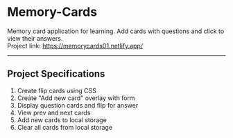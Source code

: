 # Memory-Cards

Memory card application for learning. Add cards with questions and click to view their answers.<br>
Project link: https://memorycards01.netlify.app/
<hr>
<h2>Project Specifications</h2>
<ol>
<li>Create flip cards using CSS</li>
<li>Create "Add new card" overlay with form</li>
<li>Display question cards and flip for answer</li>
<li>View prev and next cards</li>
<li>Add new cards to local storage</li>
<li>Clear all cards from local storage</li>
</ol>

